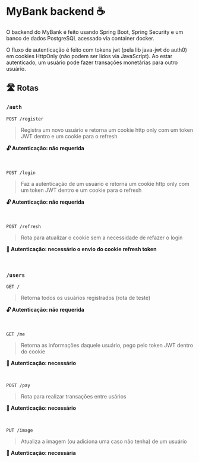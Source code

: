 # MyBank backend ☕

O backend do MyBank é feito usando Spring Boot, Spring Security e um banco de dados PostgreSQL acessado via container docker.

O fluxo de autenticação é feito com tokens jwt (pela lib java-jwt do auth0) em cookies HttpOnly (não podem ser lidos via JavaScript). Ao estar autenticado, um usuário pode fazer transações monetárias para outro usuário.

## 🛣️ Rotas

### `/auth`

```http
POST /register
```
> Registra um novo usuário e retorna um cookie http only com um token JWT dentro e um cookie para o refresh

**🔓 Autenticação: não requerida**

<br/>

```http
POST /login
```
> Faz a autenticação de um usuário e retorna um cookie http only com um token JWT dentro e um cookie para o refresh

**🔓 Autenticação: não requerida**

<br/>

```http
POST /refresh
```
> Rota para atualizar o cookie sem a necessidade de refazer o login

**🔐 Autenticação: necessário o envio do cookie refresh token**

<br/>

### `/users`

```http
GET /
```
> Retorna todos os usuários registrados (rota de teste)

**🔓 Autenticação: não requerida**

<br/>

```http
GET /me
```
> Retorna as informações daquele usuário, pego pelo token JWT dentro do cookie

**🔐 Autenticação: necessário**

<br/>

```http
POST /pay
```
> Rota para realizar transações entre usários

**🔐 Autenticação: necessário**

<br />

```http
PUT /image
```
> Atualiza a imagem (ou adiciona uma caso não tenha) de um usuário

**🔐 Autenticação: necessária**